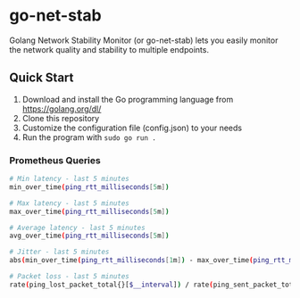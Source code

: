 # go-net-stab
Golang Network Stability Monitor (or go-net-stab) lets you easily monitor the network quality and stability to multiple endpoints.

## Quick Start
1. Download and install the Go programming language from https://golang.org/dl/
2. Clone this repository
3. Customize the configuration file (config.json) to your needs
4. Run the program with `sudo go run .`

### Prometheus Queries

```bash
# Min latency - last 5 minutes
min_over_time(ping_rtt_milliseconds[5m])

# Max latency - last 5 minutes
max_over_time(ping_rtt_milliseconds[5m])

# Average latency - last 5 minutes
avg_over_time(ping_rtt_milliseconds[5m])

# Jitter - last 5 minutes
abs(min_over_time(ping_rtt_milliseconds[1m]) - max_over_time(ping_rtt_milliseconds[1m]))

# Packet loss - last 5 minutes
rate(ping_lost_packet_total{}[$__interval]) / rate(ping_sent_packet_total{}[$__interval])
```